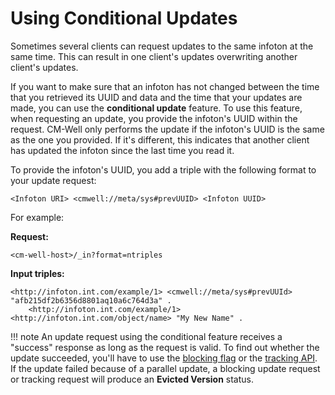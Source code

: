 # Using Conditional Updates

Sometimes several clients can request updates to the same infoton at the same time. This can result in one client's updates overwriting another client's updates.

If you want to make sure that an infoton has not changed between the time that you retrieved its UUID and data and the time that your updates are made, you can use the **conditional update** feature. To use this feature, when requesting an update, you provide the infoton's UUID within the request. CM-Well only performs the update if the infoton's UUID is the same as the one you provided. If it's different, this indicates that another client has updated the infoton since the last time you read it.

To provide the infoton's UUID, you add a triple with the following format to your update request:

```
<Infoton URI> <cmwell://meta/sys#prevUUID> <Infoton UUID>
```

For example:

**Request:**

```
<cm-well-host>/_in?format=ntriples
```

**Input triples:**

```
<http://infoton.int.com/example/1> <cmwell://meta/sys#prevUUId> "afb215df2b6356d8801aq10a6c764d3a" .
    <http://infoton.int.com/example/1> <http://infoton.int.com/object/name> "My New Name" .
```

!!! note
	An update request using the conditional feature receives a "success" response as long as the request is valid. To find out whether the update succeeded, you'll have to use the [blocking flag](API.UsingTheBlockingFlag.md) or the [tracking API](../Update/API.Update.TrackUpdates.md). If the update failed because of a parallel update, a blocking update request or tracking request will produce an **Evicted Version** status.

